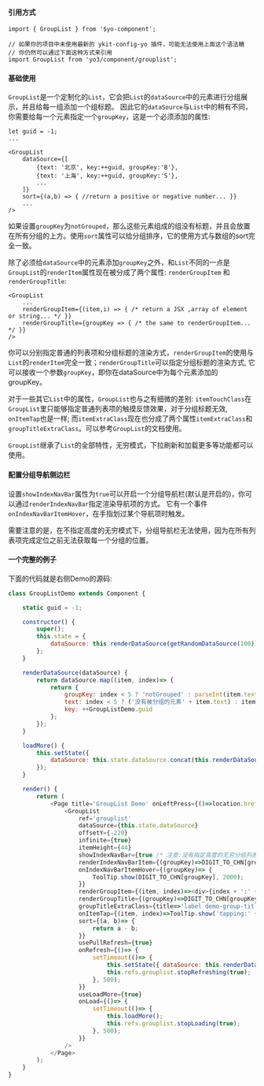 #### 引用方式

```
import { GroupList } from '$yo-component';

// 如果你的项目中未使用最新的 ykit-config-yo 插件，可能无法使用上面这个语法糖
// 你仍然可以通过下面这种方式来引用
import GroupList from 'yo3/component/grouplist';
```

#### 基础使用

`GroupList`是一个定制化的`List`，它会把`List`的`dataSource`中的元素进行分组展示，并且给每一组添加一个组标题。
因此它的`dataSource`与`List`中的稍有不同，你需要给每一个元素指定一个`groupKey`，这是一个必须添加的属性:

```
let guid = -1;
...

<GroupList
    dataSource={[
        {text: '北京', key:++guid, groupKey:'B'},
        {text: '上海', key:++guid, groupKey:'S'},
        ...
    ]}
    sort={(a,b) => { //return a positive or negative number... }}
    ...
/>
```

如果设置`groupKey`为`notGrouped`，那么这些元素组成的组没有标题，并且会放置在所有分组的上方。使用`sort`属性可以给分组排序，它的使用方式与数组的sort完全一致。


除了必须给`dataSource`中的元素添加`groupKey`之外，和`List`不同的一点是`GroupList`的`renderItem`属性现在被分成了两个属性: `renderGroupItem`
和`renderGroupTitle`:

```
<GroupList
    ...
    renderGroupItem={(item,i) => { /* return a JSX ,array of element or string... */ }}
    renderGroupTitle={groupKey => { /* the same to renderGroupItem... */ }}
/>
```

你可以分别指定普通的列表项和分组标题的渲染方式，`renderGroupItem`的使用与`List`的`renderItem`完全一致；`renderGroupTitle`可以指定分组标题的渲染方式,
它可以接收一个参数`groupKey`，即你在dataSource中为每个元素添加的groupKey。

对于一些其它`List`中的属性，`GroupList`也与之有细微的差别: `itemTouchClass`在`GroupList`里只能够指定普通列表项的触摸反馈效果，对于分组标题无效,
`onItemTap`也是一样; 而`itemExtraClass`现在也分成了两个属性`itemExtraClass`和`groupTitleExtraClass`。可以参考`GroupList`的文档使用。

`GroupList`继承了`List`的全部特性，无穷模式，下拉刷新和加载更多等功能都可以使用。

#### 配置分组导航侧边栏

设置`showIndexNavBar`属性为`true`可以开启一个分组导航栏(默认是开启的)，你可以通过`renderIndexNavBar`指定渲染导航项的方式。
它有一个事件`onIndexNavBarItemHover`，在手指划过某个导航项时触发。

需要注意的是，在不指定高度的无穷模式下，分组导航栏无法使用，因为在所有列表项完成定位之前无法获取每一个分组的位置。

#### 一个完整的例子

下面的代码就是右侧Demo的源码:

```js
class GroupListDemo extends Component {

    static guid = -1;

    constructor() {
        super();
        this.state = {
            dataSource: this.renderDataSource(getRandomDataSource(100))
        };
    }

    renderDataSource(dataSource) {
        return dataSource.map((item, index)=> {
            return {
                groupKey: index < 5 ? 'notGrouped' : parseInt(item.text / 10, 10),
                text: index < 5 ? ('没有被分组的元素' + item.text) : item.text,
                key: ++GroupListDemo.guid
            };
        });
    }

    loadMore() {
        this.setState({
            dataSource: this.state.dataSource.concat(this.renderDataSource(getRandomDataSource(10)))
        });
    }

    render() {
        return (
            <Page title='GroupList Demo' onLeftPress={()=>location.href = '../index/index.html'}>
                <GroupList
                    ref='grouplist'
                    dataSource={this.state.dataSource}
                    offsetY={-220}
                    infinite={true}
                    itemHeight={44}
                    showIndexNavBar={true /* 注意:没有指定高度的无穷分组列表无法使用indexNavBar,这个属性设置为true也不会生效 */}
                    renderIndexNavBarItem={(groupKey)=>DIGIT_TO_CHN[groupKey] /* 同上 */}
                    onIndexNavBarItemHover={(groupKey)=> {
                        ToolTip.show(DIGIT_TO_CHN[groupKey], 2000);
                    }}
                    renderGroupItem={(item, index)=><div>{index + ':' + item.text}</div>}
                    renderGroupTitle={(groupKey)=>DIGIT_TO_CHN[groupKey]}
                    groupTitleExtraClass={title=>'label demo-group-title'}
                    onItemTap={(item, index)=>ToolTip.show('tapping:' + item.text, 2000)}
                    sort={(a, b)=> {
                        return a - b;
                    }}
                    usePullRefresh={true}
                    onRefresh={()=> {
                        setTimeout(()=> {
                            this.setState({ dataSource: this.renderDataSource(getRandomDataSource(500)) })
                            this.refs.grouplist.stopRefreshing(true);
                        }, 500);
                    }}
                    useLoadMore={true}
                    onLoad={()=> {
                        setTimeout(()=> {
                            this.loadMore();
                            this.refs.grouplist.stopLoading(true);
                        }, 500);
                    }}
                />
            </Page>
        );
    }
}
```

